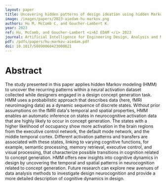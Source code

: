 ```yaml
---
layout: paper
title: Uncovering hidden patterns of design ideation using hidden Markov modeling and neuroimaging
image: /images/papers/2023-aiedam-hu-markov.png
authors: Hu M, McComb C, and Goucher-Lambert K.
year: 2023
ref: Hu, McComb, and Goucher-Lambert <i>AI EDAM </i> 2023
journal: Artificial Intelligence for Engineering Design, Analysis and Manufacturing (2023).
pdf: /pdfs/papers/hu-markov-aiedam.pdf
doi: 10.1017/S0890060423000021
---
```



# Abstract
The study presented in this paper applies hidden Markov modeling (HMM) to uncover the recurring patterns within a neural activation dataset collected while designers engaged in a design concept generation task. HMM uses a probabilistic approach that describes data (here, fMRI neuroimaging data) as a dynamic sequence of discrete states. Without prior assumptions on the fMRI data's temporal and spatial properties, HMM enables an automatic inference on states in neurocognitive activation data that are highly likely to occur in concept generation. The states with a higher likelihood of occupancy show more activation in the brain regions from the executive control network, the default mode network, and the middle temporal cortex. Different activation patterns and transfers are associated with these states, linking to varying cognitive functions, for example, semantic processing, memory retrieval, executive control, and visual processing, that characterize possible transitions in cognition related to concept generation. HMM offers new insights into cognitive dynamics in design by uncovering the temporal and spatial patterns in neurocognition related to concept generation. Future research can explore new avenues of data analysis methods to investigate design neurocognition and provide a more detailed description of cognitive dynamics in design.
